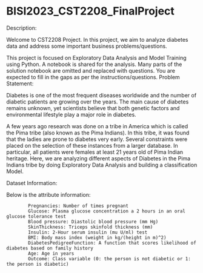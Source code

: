 # BISI2023_CST2208_FinalProject

Description:

 

Welcome to CST2208 Project. In this project, we aim to analyze diabetes data and address some important business problems/questions.

This project is focused on Exploratory Data Analysis and Model Training using Python.
A notebook is shared for the analysis.
Many parts of the solution notebook are omitted and replaced with questions. You are expected to fill in the gaps as per the instructions/questions.
Problem Statement:

Diabetes is one of the most frequent diseases worldwide and the number of diabetic patients are growing over the years. The main cause of diabetes remains unknown, yet scientists believe that both genetic factors and environmental lifestyle play a major role in diabetes.

A few years ago research was done on a tribe in America which is called the Pima tribe (also known as the Pima Indians). In this tribe, it was found that the ladies are prone to diabetes very early. Several constraints were placed on the selection of these instances from a larger database. In particular, all patients were females at least 21 years old of Pima Indian heritage. Here, we are analyzing different aspects of Diabetes in the Pima Indians tribe by doing Exploratory Data Analysis and building a classification Model.

Dataset Information:

Below is the attribute information:

			Pregnancies: Number of times pregnant
			Glucose: Plasma glucose concentration a 2 hours in an oral glucose tolerance test
			Blood pressure: Diastolic blood pressure (mm Hg)
			SkinThickness: Triceps skinfold thickness (mm)
			Insulin: 2-Hour serum insulin (mu U/ml) test
			BMI: Body mass index (weight in kg/(height in m)^2)
			DiabetesPedigreeFunction: A function that scores likelihood of diabetes based on family history
			Age: Age in years
			Outcome: Class variable (0: the person is not diabetic or 1: the person is diabetic)
